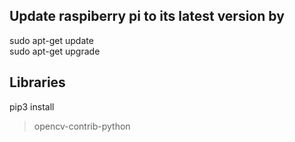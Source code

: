 ## Update raspiberry pi to its **latest** version by 

sudo apt-get update  
sudo apt-get upgrade  
  
  
## **Libraries**
pip3 install 
  
  > opencv-contrib-python
